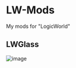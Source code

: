 # LW-Mods
My mods for "LogicWorld"

## LWGlass
![image](https://github.com/user-attachments/assets/72d64636-dee3-4535-a0d4-58785389cd5f)

